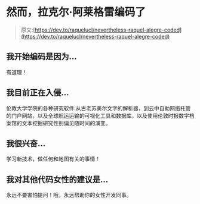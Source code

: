 # 然而，拉克尔·阿莱格雷编码了

> 原文:[https://dev.to/raquelucl/nevertheless-raquel-alegre-coded](https://dev.to/raquelucl/nevertheless-raquel-alegre-coded)

## 我开始编码是因为...

有道理！

## 我目前正在入侵...

伦敦大学学院的各种研究软件:从古老苏美尔文字的解析器，到云中自助网络托管的门户网站，以及全球航运运输的可视化工具和数据库，以及使用伦敦时报数字档案馆的文本挖掘研究性别偏见随时间的演变。

## 我很兴奋...

学习新技术，做任何和地图有关的事情！

## 我对其他代码女性的建议是...

永远不要害怕提问！哦，永远帮助你的女性开发同事。